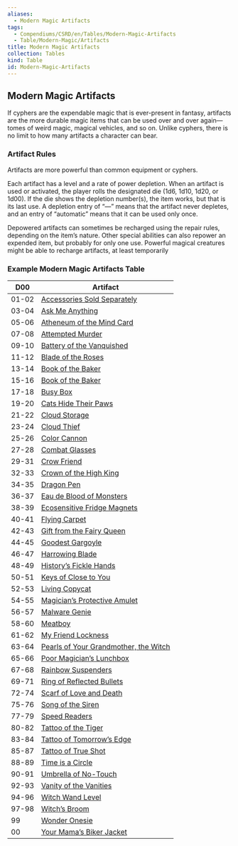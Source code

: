```yaml
---
aliases:
  - Modern Magic Artifacts
tags:
  - Compendiums/CSRD/en/Tables/Modern-Magic-Artifacts
  - Table/Modern-Magic/Artifacts
title: Modern Magic Artifacts
collection: Tables
kind: Table
id: Modern-Magic-Artifacts
---
```

## Modern Magic Artifacts  
If cyphers are the expendable magic that is ever-present in fantasy, artifacts are the more durable magic items that can be used over and over again—tomes of weird magic, magical vehicles, and so on. Unlike cyphers, there is no limit to how many artifacts a character can bear.   
### Artifact Rules   
Artifacts are more powerful than common equipment or cyphers.   
  
Each artifact has a level and a rate of power depletion. When an artifact is used or activated, the player rolls the designated die (1d6, 1d10, 1d20, or 1d00). If the die shows the depletion number(s), the item works, but that is its last use. A depletion entry of “—” means that the artifact never depletes, and an entry of “automatic” means that it can be used only once.   
  
Depowered artifacts can sometimes be recharged using the repair rules, depending on the item’s nature. Other special abilities can also repower an expended item, but probably for only one use. Powerful magical creatures might be able to recharge artifacts, at least temporarily  
  
### Example Modern Magic Artifacts Table  
  
| D00     | Artifact                                                                         |
| ------- | -------------------------------------------------------------------------------- |
| 01-02   | [Accessories Sold Separately](Ask-Me-Anything.md)                                |
| 03-04   | [Ask Me Anything](Ask-Me-Anything.md)                                            |
| 05-06   | [Atheneum of the Mind Card](Atheneum-of-the-Mind-Card.md)                        |
| 07-08   | [Attempted Murder](Attempted-Murder.md)                                          |
| 09-10   | [Battery of the Vanquished](Battery-of-the-Vanquished.md)                        |
| 11-12   | [Blade of the Roses](Blade-of-the-Roses.md)                                      |
| 13-14   | [Book of the Baker](Book-of-the-Baker.md)                                        |
| 15-16   | [Book of the Baker](Book-of-the-Baker.md)                                        |
| 17-18   | [Busy Box](Busy-Box.md)                                                          |
| 19-20   | [Cats Hide Their Paws](Cats-Hide-Their-Paws.md)                                  |
| 21-22   | [Cloud Storage](Cloud-Storage.md)                                                |
| 23-24   | [Cloud Thief](Cloud-Thief.md)                                                    |
| 25-26   | [Color Cannon](Color-Cannon.md)                                                  |
| 27-28   | [Combat Glasses](Combat-Glasses.md)                                              |
| 29-31   | [Crow Friend](Crow-Friend.md)                                                    |
| 32-33   | [Crown of the High King](Crown-of-the-High-King.md)                              |
| 34-35   | [Dragon Pen](Dragon-Pen.md)                                                      |
| 36-37   | [Eau de Blood of Monsters](Eau-de-Blood-of-Monsters.md)                          |
| 38-39   | [Ecosensitive Fridge Magnets](Ecosensitive-Fridge-Magnets.md)                    |
| 40-41   | [Flying Carpet](Flying-Carpet.md)                                                |
| 42-43   | [Gift from the Fairy Queen](Gift-from-the-Fairy-Queen.md)                        |
| 44-45   | [Goodest Gargoyle](Goodest-Gargoyle.md)                                          |
| 46-47   | [Harrowing Blade](Harrowing-Blade.md)                                            |
| 48-49   | [History’s Fickle Hands](Historys-Fickle-Hands.md)                               |
| 50-51   | [Keys of Close to You](Keys-of-Close-to-You.md)                                  |
| 52-53   | [Living Copycat](Living-Copycat.md)                                              |
| 54-55   | [Magician’s Protective Amulet](Magicians-Protective-Amulet.md)                   |
| 56-57   | [Malware Genie](Malware-Genie.md)                                                |
| 58-60   | [Meatboy](Meatboy.md)                                                            |
| 61-62   | [My Friend Lockness](My-Friend-Lockness.md)                                      |
| 63-64   | [Pearls of Your Grandmother, the Witch](Pearls-of-Your-Grandmother-the-Witch.md) |
| 65-66   | [Poor Magician’s Lunchbox](Poor-Magicians-Lunchbox.md)                           |
| 67-68   | [Rainbow Suspenders](Rainbow-Suspenders.md)                                      |
| 69-71   | [Ring of Reflected Bullets](Ring-of-Reflected-Bullets.md)                        |
| 72-74   | [Scarf of Love and Death](Scarf-of-Love-and-Death.md)                            |
| 75-76   | [Song of the Siren](Song-of-the-Siren.md)                                        |
| 77-79   | [Speed Readers](Speed-Readers.md)                                                |
| 80-82   | [Tattoo of the Tiger](Tattoo-of-the-Tiger.md)                                    |
| 83-84   | [Tattoo of Tomorrow’s Edge](Tattoo-of-Tomorrows-Edge.md)                         |
| 85-87   | [Tattoo of True Shot](Tattoo-of-True-Shot.md)                                    |
| 88-89   | [Time is a Circle](Time-is-a-Circle.md)                                          |
| 90-91   | [Umbrella of No-Touch](Umbrella-of-No-Touch.md)                                  |
| 92-93   | [Vanity of the Vanities](Vanity-of-the-Vanities.md)                              |
| 94-96   | [Witch Wand Level](Witch-Wand-Level.md)                                          |
| 97-98   | [Witch’s Broom](Witchs-Broom.md)                                                 |
| 99      | [Wonder Onesie](Wonder-Onesie.md)                                                |
| 00      | [Your Mama’s Biker Jacket](Your-Mamas-Biker-Jacket.md)                           |

